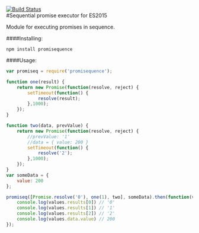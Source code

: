 [![Build Status](https://travis-ci.org/IliaIdakiev/promiseq.svg?branch=master)](https://travis-ci.org/IliaIdakiev/promiseq)<br>
#Sequential promise executor for ES2015

Module for executing promises in sequence.

####Installing:
```
npm install promisequence
```

####Usage:
```javascript
var promiseq = require('promisequence');

function one(result) {
    return new Promise(function(resolve, reject) {
        setTimeout(function() {
            resolve(result);
        },1000);
    });
}

function two(data, prevValue) {
    return new Promise(function(resolve, reject) {
        //prevValue: '1'
        //data = { value: 200 }
        setTimeout(function() {
            resolve('2');
        },1000);
    });
}
var someData = {
    value: 200
};

promiseq([Promise.resolve('0'), one(1), two], someData).then(function(values) {
    console.log(values.results[0]) // '0'
    console.log(values.results[1]) // '1'
    console.log(values.results[2]) // '2'
    console.log(values.data.value) // 200
});
```